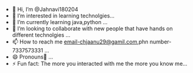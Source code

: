 - 👋 Hi, I’m @Jahnavi180204
- 👀 I’m interested in learning technolgies...
- 🌱 I’m currently learning java,python ...
- 💞️ I’m looking to collaborate with new people that have hands on different technolgies ...
- 📫 How to reach me email-chjaanu29@gamil.com,phn number-7337573331 ...
- 😄 Pronouns🐚 ...
- ⚡ Fun fact: The more you interacted with me the more you know me...

<!---
Jahnavi180204/Jahnavi180204 is a ✨ special ✨ repository because its `README.md` (this file) appears on your GitHub profile.
You can click the Preview link to take a look at your changes.
--->
